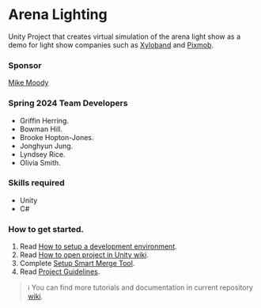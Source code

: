 # Arena Lighting
Unity Project that creates virtual simulation of the arena light show as a demo for light show companies such as [Xyloband](https://xylobands.com) and [Pixmob](https://www.pixmob.com).

### Sponsor
[Mike Moody](mailto:musicmattersbookings@gmail.com)

### Spring 2024 Team Developers
- Griffin Herring.
- Bowman Hill.
- Brooke Hopton-Jones.
- Jonghyun Jung.
- Lyndsey Rice.
- Olivia Smith.

### Skills required
- Unity
- C#

### How to get started.
1. Read [How to setup a development environment](https://github.com/dss0029/arenalighting-spring2023/wiki/How-to-setup-a-development-environment).
2. Read [How to open project in Unity wiki](https://github.com/dss0029/arenalighting-spring2023/wiki/How-to-open-project-in-Unity).
3. Complete [Setup Smart Merge Tool](https://github.com/dss0029/arenalighting-spring2023/wiki/Setup-Smart-Merge-Tool).
4. Read [Project Guidelines](https://github.com/dss0029/arenalighting-spring2023/wiki/Project-Guidelines).

> :information_source: You can find more tutorials and documentation in current repository [wiki](https://github.com/dss0029/arenalighting-spring2023/wiki).
